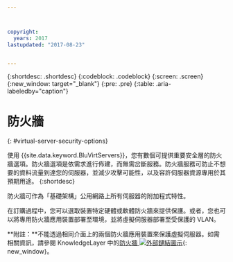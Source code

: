 ```yaml
---



copyright:
  years: 2017
lastupdated: "2017-08-23"


---
```


{:shortdesc: .shortdesc}
{:codeblock: .codeblock}
{:screen: .screen}
{:new_window: target="_blank"}
{:pre: .pre}
{:table: .aria-labeledby="caption"}


# 防火牆
{: #virtual-server-security-options}

使用 {{site.data.keyword.BluVirtServers}}，您有數個可提供重要安全層的防火牆選項。防火牆選項是依需求進行佈建，而無需岔斷服務。防火牆服務可防止不想要的資料流量到達您的伺服器，並減少攻擊可能性，以及容許伺服器資源專用於其預期用途。
{:shortdesc}

防火牆可作為「基礎架構」公用網路上所有伺服器的附加程式特性。

在訂購過程中，您可以選取裝置特定硬體或軟體防火牆來提供保護。或者，您也可以將專用防火牆應用裝置部署至環境，並將虛擬伺服器部署至受保護的 VLAN。  

**附註：**不能透過相同介面上的兩個防火牆應用裝置來保護虛擬伺服器。如需相關資訊，請參閱 KnowledgeLayer 中的[防火牆 ![外部鏈結圖示](../icons/launch-glyph.svg "外部鏈結圖示")](http://knowledgelayer.softlayer.com/topic/firewall){: new_window}。
